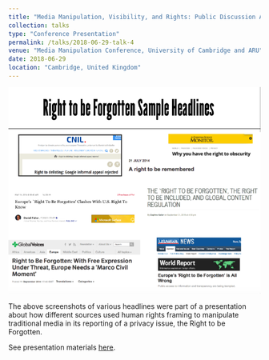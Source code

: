```yaml
---
title: "Media Manipulation, Visibility, and Rights: Public Discussion Around the Right to Be Forgotten"
collection: talks
type: "Conference Presentation"
permalink: /talks/2018-06-29-talk-4
venue: "Media Manipulation Conference, University of Cambridge and ARU"
date: 2018-06-29
location: "Cambridge, United Kingdom"
---
```


<img src='/images/rtbf-headlines.png'>

The above screenshots of various headlines were part of a presentation about how different sources used human rights framing to manipulate traditional media in its reporting of a privacy issue, the Right to be Forgotten.

See presentation materials [here](https://prezi.com/beusiuxngdl6/?token=06e40cd136d3b628a9b7892e35a64b09ec79616d049347d313d09243e918ca0e&utm_campaign=share&utm_medium=copy).